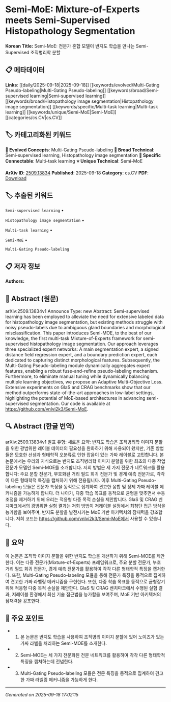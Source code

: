 
# Semi-MoE: Mixture-of-Experts meets Semi-Supervised Histopathology Segmentation

**Korean Title:** Semi-MoE: 전문가 혼합 모델이 반지도 학습을 만나는 Semi-Supervised 조직병리학 분할

## 📋 메타데이터

**Links**: [[daily/2025-09-18|2025-09-18]] [[keywords/evolved/Multi-Gating Pseudo-labeling|Multi-Gating Pseudo-labeling]] [[keywords/broad/Semi-supervised learning|Semi-supervised learning]] [[keywords/broad/Histopathology image segmentation|Histopathology image segmentation]] [[keywords/specific/Multi-task learning|Multi-task learning]] [[keywords/unique/Semi-MoE|Semi-MoE]] [[categories/cs.CV|cs.CV]]

## 🏷️ 카테고리화된 키워드
**🚀 Evolved Concepts**: Multi-Gating Pseudo-labeling
**🔬 Broad Technical**: Semi-supervised learning, Histopathology image segmentation
**🔗 Specific Connectable**: Multi-task learning
**⭐ Unique Technical**: Semi-MoE

**ArXiv ID**: [2509.13834](https://arxiv.org/abs/2509.13834)
**Published**: 2025-09-18
**Category**: cs.CV
**PDF**: [Download](https://arxiv.org/pdf/2509.13834.pdf)


## 🏷️ 추출된 키워드



`Semi-supervised learning` • 

`Histopathology image segmentation` • 

`Multi-task learning` • 

`Semi-MoE` • 

`Multi-Gating Pseudo-labeling`



## 📋 저자 정보

**Authors:** 

## 📄 Abstract (원문)

arXiv:2509.13834v1 Announce Type: new 
Abstract: Semi-supervised learning has been employed to alleviate the need for extensive labeled data for histopathology image segmentation, but existing methods struggle with noisy pseudo-labels due to ambiguous gland boundaries and morphological misclassification. This paper introduces Semi-MOE, to the best of our knowledge, the first multi-task Mixture-of-Experts framework for semi-supervised histopathology image segmentation. Our approach leverages three specialized expert networks: A main segmentation expert, a signed distance field regression expert, and a boundary prediction expert, each dedicated to capturing distinct morphological features. Subsequently, the Multi-Gating Pseudo-labeling module dynamically aggregates expert features, enabling a robust fuse-and-refine pseudo-labeling mechanism. Furthermore, to eliminate manual tuning while dynamically balancing multiple learning objectives, we propose an Adaptive Multi-Objective Loss. Extensive experiments on GlaS and CRAG benchmarks show that our method outperforms state-of-the-art approaches in low-label settings, highlighting the potential of MoE-based architectures in advancing semi-supervised segmentation. Our code is available at https://github.com/vnlvi2k3/Semi-MoE.

## 🔍 Abstract (한글 번역)

arXiv:2509.13834v1 발표 유형: 새로운
요약: 반지도 학습은 조직병리학 이미지 분할을 위한 광범위한 레이블 데이터의 필요성을 완화하기 위해 사용되어 왔지만, 기존 방법들은 모호한 선샘과 형태학적 오분류로 인한 잡음이 있는 가짜 레이블로 고민합니다. 본 논문에서는 우리의 지식으로는 반지도 조직병리학 이미지 분할을 위한 최초의 다중 작업 전문가 모델인 Semi-MOE를 소개합니다. 저희 방법은 세 가지 전문가 네트워크를 활용합니다: 주요 분할 전문가, 부호화된 거리 필드 회귀 전문가 및 경계 예측 전문가로, 각각이 다른 형태학적 특징을 캡처하기 위해 전용됩니다. 이후 Multi-Gating Pseudo-labeling 모듈은 전문가 특징을 동적으로 집계하여 견고한 융합 및 정제 가짜 레이블 메커니즘을 가능하게 합니다. 더 나아가, 다중 학습 목표를 동적으로 균형을 맞추면서 수동 조정을 제거하기 위해 우리는 적응형 다중 목적 손실을 제안합니다. GlaS 및 CRAG 벤치마크에서의 광범위한 실험 결과는 저희 방법이 저레이블 설정에서 최첨단 접근 방식을 능가함을 보여주며, 반지도 분할을 발전시키는 MoE 기반 아키텍처의 잠재력을 강조합니다. 저희 코드는 https://github.com/vnlvi2k3/Semi-MoE에서 사용할 수 있습니다.

## 📝 요약

이 논문은 조직학 이미지 분할을 위한 반지도 학습을 개선하기 위해 Semi-MOE를 제안한다. 이는 다중 전문가(Mixture-of-Experts) 프레임워크로, 주요 분할 전문가, 부호 거리 필드 회귀 전문가, 경계 예측 전문가를 활용하여 각각 다른 형태학적 특징을 캡처한다. 또한, Multi-Gating Pseudo-labeling 모듈을 통해 전문가 특징을 동적으로 집계하여 견고한 가짜 라벨링 메커니즘을 구현한다. 또한, 다중 학습 목표를 동적으로 균형잡기 위해 적응형 다중 목적 손실을 제안한다. GlaS 및 CRAG 벤치마크에서 수행된 실험 결과, 저레이블 환경에서 최신 기술 접근법을 능가함을 보여주며, MoE 기반 아키텍처의 잠재력을 강조한다.

## 🎯 주요 포인트


- 1. 본 논문은 반지도 학습을 사용하여 조직병리 이미지 분할에 있어 노이즈가 있는 가짜 라벨을 처리하는 Semi-MOE를 소개한다.

- 2. Semi-MOE는 세 가지 전문화된 전문 네트워크를 활용하여 각각 다른 형태학적 특징을 캡처하는데 전념한다.

- 3. Multi-Gating Pseudo-labeling 모듈은 전문 특징을 동적으로 집계하여 견고한 가짜 라벨링 메커니즘을 가능하게 한다.


---

*Generated on 2025-09-18 17:02:15*